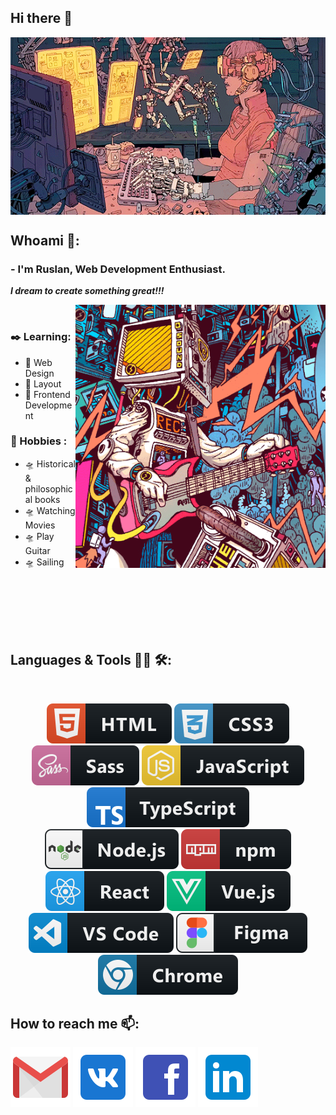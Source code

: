  ## Hi there 🙏
 
 <div align="center">
<img hight="304" width="540" alt="GIF" align="center" src="assets/cyb2.gif">
</div>
 
 
<!-- [![Typing SVG](https://readme-typing-svg.herokuapp.com?size=15&duration=7000&color=F7AA00&center=true&width=700&lines=+I+am+the+Lexx.+I+am+the+most+powerful+weapon+of+destruction+in+the+two+universes.)](https://git.io/typing-svg)
<div align="center">
<img hight="200" width="500" alt="GIF" align="center" src="assets/lexx.gif">
</div>
 -->

## Whoami 🌌:

### - I'm Ruslan, Web Development Enthusiast.
___I dream to create something great!!!___

<img hight="400" width="400" alt="GIF" align="right" src="assets/guittv.gif">
</br>

###  ✒️ Learning:
- 🚀 Web Design
- 🚀 Layout
- 🚀 Frontend Development

###  🎨 Hobbies :
- 🛸 Historical & philosophical books
- 🛸 Watching Movies
- 🛸 Play Guitar
- 🛸 Sailing

</br>
</br>
</br>
</br>
</br>



## Languages & Tools 👨‍💻 🛠:
</br>
<p align="center">
  
 <img src="svg/html.svg" alt="html" hight="60">
 <img src="svg/css3.svg" alt="css"  hight="60">
 <img src="svg/sass.svg" alt="sass" hight="60">
 <img src="svg/js.svg" alt="js" hight="60"> 
 <img src="svg/ts.svg" alt="ts" hight="60"> 
 </br>
 <img src="svg/nodejs.svg" alt="nodejs" hight="60">
 <img src="svg/npm.svg" alt="npm"  hight="60">
 <img src="svg/react.svg" alt="react" hight="60">
 <img src="svg/vue.svg" alt="vue" hight="60">
 </br>
 <img src="svg/vscode.svg" alt="vscode" hight="60">
 <img src="svg/figma.svg" alt="figma" hight="60">
 <img src="svg/chrome.svg" alt="chrome" hight="60">
 </br>
 
</p>

<!-- For more icons please follow  https://github.com/MikeCodesDotNET/ColoredBadges -->

## How to reach me 📫:

<p align="center">
 
 <a href="mailto: ruskobalt16@gmail.com"><img src="icon/gmail.svg" alt="ruskobalt16@gmail.com" hight="60"></a>
 <a href="https://vk.com/id_elifas" target="_blank"> <img src="icon/vk.svg" alt="VK"  hight="60"></a>
 <a href="https://www.facebook.com/profile.php?id=100006491041883" target="_blank"><img src="icon/facebook.svg" alt="fb"  hight="60"></a>
 <a href="https://www.linkedin.com/in/ruslan-sagyndykov-28a7a122a" target="_blank"><img src="icon/lnkdn.svg" alt="linkedin"  hight="60"></a>
 
</p>












<!--

👨‍



<!--
**kobalt16/kobalt16** is a ✨ _special_ ✨ repository because its `README.md` (this file) appears on your GitHub profile.

Here are some ideas to get you started:

- 🔭 I’m currently working on ...
- 🌱 I’m currently learning ...
- 👯 I’m looking to collaborate on ...
- 🤔 I’m looking for help with ...
- 💬 Ask me about ...
- 📫 How to reach me: ...
- 😄 Pronouns: ...
- ⚡ Fun fact: ...
-->
